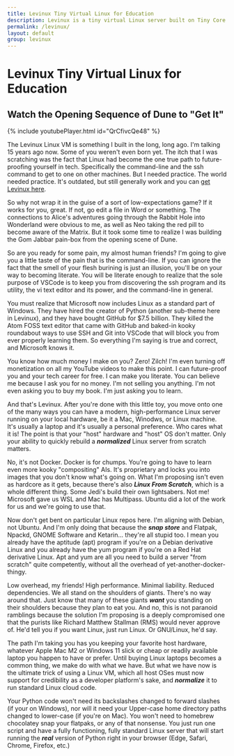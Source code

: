 ```yaml
---
title: Levinux Tiny Virtual Linux for Education
description: Levinux is a tiny virtual Linux server built on Tiny Core Linux and QEMU designed to give you a first (sometimes positive) experience with logging into text-based Terminal environments, the ssh command, and the vi editor. Having stuck your hand in the Gom Jabbar, you are now on the path to becoming a literate human.
permalink: /levinux/
layout: default
group: levinux
---
```


# Levinux Tiny Virtual Linux for Education

## Watch the Opening Sequence of Dune to "Get It"

{% include youtubePlayer.html id="QrCfivcQe48" %}

The Levinux Linux VM is something I built in the long, long ago. I'm talking 15
years ago now. Some of you weren't even born yet. The itch that I was
scratching was the fact that Linux had become the one true path to
future-proofing yourself in tech. Specifically the command-line and the ssh
command to get to one on other machines. But I needed practice. The world
needed practice. It's outdated, but still generally work and you can [get
Levinux here](https://levinux.com/).

So why not wrap it in the guise of a sort of low-expectations game? If it works
for you, great. If not, go edit a file in Word or something. The connections to
Alice's adventures going through the Rabbit Hole into Wonderland were obvious
to me, as well as Neo taking the red pill to become aware of the Matrix. But it
took some time to realize I was building the Gom Jabbar pain-box from the
opening scene of Dune.

So are you ready for some pain, my almost human friends? I'm going to give you
a little taste of the pain that is the command-line. If you can ignore the fact
that the smell of your flesh burining is just an illusion, you'll be on your
way to becoming literate. You will be literate enough to realize that the sole
purpose of VSCode is to keep you from discovering the ssh program and its
utility, the vi text editor and its power, and the command-line in general.

You must realize that Microsoft now includes Linux as a standard part of
Windows. They have hired the creator of Python (another sub-theme here in
Levinux), and they have bought GitHub for $7.5 billion. They killed the Atom
FOSS text editor that came with GitHub and baked-in kooky roundabout ways to
use SSH and Git into VSCode that will block you from ever properly learning
them. So everything I'm saying is true and correct, and Microsoft knows it.

You know how much money I make on you? Zero! Zilch! I'm even turning off
monetization on all my YouTube videos to make this point. I can future-proof
you and your tech career for free. I can make you literate. You can believe me
because I ask you for no money. I'm not selling you anything. I'm not even
asking you to buy my book. I'm just asking you to learn.

And that's Levinux. After you're done with this little toy, you move onto one
of the many ways you can have a modern, high-performance Linux server running
on your local hardware, be it a Mac, Winodws, or Linux machine. It's usually a
laptop and it's usually a personal preference. Who cares what it is! The point
is that your "host" hardware and "host" OS don't matter. Only your ability to
quickly rebuild a ***normalized*** Linux server from scratch matters.

No, it's not Docker. Docker is for chumps. You're going to have to learn even
more kooky "compositing" AIs. It's proprietary and locks you into images that
you don't know what's going on. What I'm proposing isn't even as hardcore as it
gets, because there's also ***Linux From Scratch***, which is a whole different
thing. Some Jedi's build their own lightsabers. Not me! Microsoft gave us WSL
and Mac has Multipass. Ubuntu did a lot of the work for us and we're going to
use that.

Now don't get bent on particular Linux repos here. I'm aligning with Debian,
not Ubuntu. And I'm only doing that because the ***snap store*** and Flatpak,
Npackd, GNOME Software and Ketarin... they're all stupid too. I mean you
already have the aptitude (apt) program if you're on a Debian derivative Linux
and you already have the yum program if you're on a Red Hat derivative Linux.
Apt and yum are all you need to build a server "from scratch" quite
competently, without all the overhead of yet-another-docker-thingy.

Low overhead, my friends! High performance. Minimal liability. Reduced
dependencies. We all stand on the shoulders of giants. There's no way around
that. Just know that many of these giants ***want*** you standing on their
shoulders because they plan to eat you. And no, this is not paranoid ramblings
because the solution I'm proposing is a deeply compromised one that the purists
like Richard Matthew Stallman (RMS) would never approve of. He'd tell you if
you want Linux, just run Linux. Or GNU/Linux, he'd say.

The path I'm taking you has you keeping your favorite host hardware, whatever
Apple Mac M2 or Windows 11 slick or cheap or readily available laptop you
happen to have or prefer. Until buying Linux laptops becomes a common thing, we
make do with what we have. But what we have now is the ultimate trick of using
a Linux VM, which all host OSes must now support for credibility as a developer
platform's sake, and ***normalize*** it to run standard Linux cloud code. 

Your Python code won't need its backslashes changed to forward slashes (if your
on Windows), nor will it need your Upper-case home directory paths changed to
lower-case (if you're on Mac). You won't need to homebrew chocolatey snap your
flatpaks, or any of that nonsense. You just run one script and have a fully
functioning, fully standard Linux server that will start running the ***real***
version of Python right in your browser (Edge, Safari, Chrome, Firefox, etc.)

